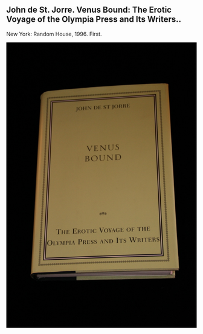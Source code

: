 ## John de St. Jorre. Venus Bound: The Erotic Voyage of the Olympia Press and Its Writers..

New York: Random House, 1996. First. 

![Venus Bound: The Erotic Voyage of the Olympia Press and Its Writers.](../assets/images/venus-bound-the-erotic-voyage-1.jpg)
